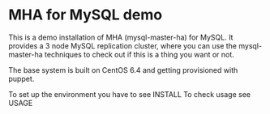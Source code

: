 MHA for MySQL demo
==================

This is a demo installation of MHA (mysql-master-ha) for MySQL.
It provides a 3 node MySQL replication cluster, where you can use the mysql-master-ha techniques to check out if this is a thing you want or not. 

The base system is built on CentOS 6.4 and getting provisioned with puppet. 

To set up the environment you have to see INSTALL
To check usage see USAGE
